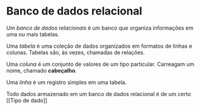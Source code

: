 # Banco de dados relacional

Um _banco de dados relacionais_ é um banco que organiza informações em uma ou mais tabelas.

Uma _tabela_ é uma coleção de dados organizados em formatos de linhas e colunas. Tabelas são, às vezes, chamadas de relações.

Uma _coluna_ é um conjunto de valores de um tipo particular. Carreagam um nome, chamado **cabeçalho**.

Uma _linha_ é um registro simples em uma tabela.

Todo dados armazenado em um banco de dados relacional é de um certo [[Tipo de dado]]
